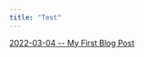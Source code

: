 ```yaml
---
title: "Test"
---
```


[2022-03-04 -- My First Blog Post](https://maxwellclemens.github.io/github-pages-with-jekyll/2022/03/04/my-first-blog-post.html)
